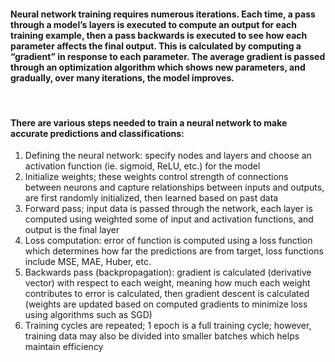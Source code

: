 #### Neural network training requires numerous iterations. Each time, a pass through a model’s layers is executed to compute an output for each training example, then a pass backwards is executed to see how each parameter affects the final output. This is calculated by computing a “gradient” in response to each parameter. The average gradient is passed through an optimization algorithm which shows new parameters, and gradually, over many iterations, the model improves. 

<br>

#### There are various steps needed to train a neural network to make accurate predictions and classifications:
1. Defining the neural network: specify nodes and layers and choose an activation function (ie. sigmoid, ReLU, etc.) for the model 
2. Initialize weights; these weights control strength of connections between neurons and capture relationships between inputs and outputs, are first randomly initialized, then learned based on past data
3. Forward pass; input data is passed through the network, each layer is computed using weighted some of input and activation functions, and output is the final layer
4. Loss computation: error of function is computed using a loss function which determines how far the predictions are from target, loss functions include MSE, MAE, Huber, etc. 
5. Backwards pass (backpropagation): gradient is calculated (derivative vector) with respect to each weight, meaning how much each weight contributes to error is calculated, then gradient descent is calculated (weights are updated based on computed gradients to minimize loss using algorithms such as SGD)
6. Training cycles are repeated; 1 epoch is a full training cycle; however, training data may also be divided into smaller batches which helps maintain efficiency